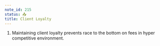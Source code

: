 ```yaml
---
note_id: 215
status: 📤
title: Client Loyalty
---
```


1. Maintaining client loyalty prevents race to the bottom on fees in hyper competitive environment.